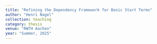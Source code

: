 ```yaml
---
title: "Refining the Dependency Framework for Basic Start Terms"
author: "Henri Nagel"
collection: teaching
category: thesis
venue: "RWTH Aachen"
year: "Summer, 2025"
---
```

